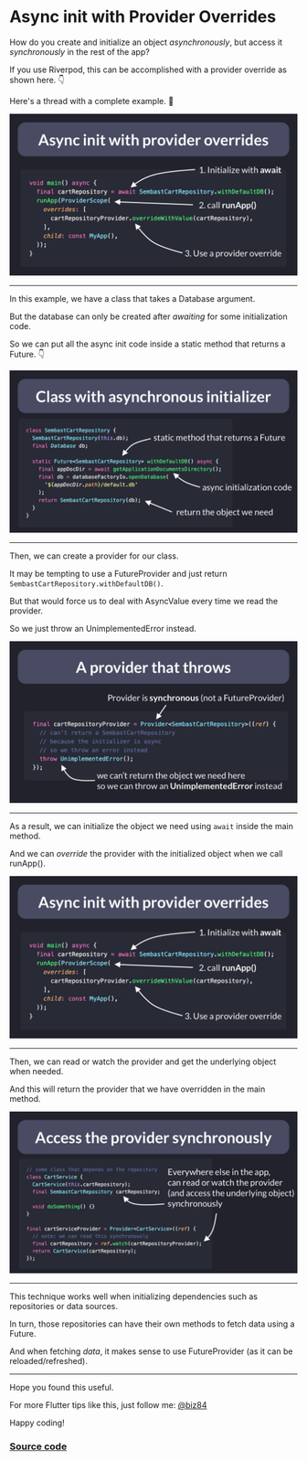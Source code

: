 # Async init with Provider Overrides

How do you create and initialize an object *asynchronously*, but access it *synchronously* in the rest of the app?

If you use Riverpod, this can be accomplished with a provider override as shown here. 👇

Here's a thread with a complete example. 🧵

![](056.1-provider-overrides.png)

---


In this example, we have a class that takes a Database argument.

But the database can only be created after *awaiting* for some initialization code.

So we can put all the async init code inside a static method that returns a Future. 👇

![](056.2-class-async-initializer.png)

---


Then, we can create a provider for our class.

It may be tempting to use a FutureProvider and just return `SembastCartRepository.withDefaultDB()`.

But that would force us to deal with AsyncValue every time we read the provider.

So we just throw an UnimplementedError instead.

![](056.3-provider-throw-error.png)

---

As a result, we can initialize the object we need using `await` inside the main method.

And we can *override* the provider with the initialized object when we call runApp().

![](056.1-provider-overrides.png)

---

Then, we can read or watch the provider and get the underlying object when needed.

And this will return the provider that we have overridden in the main method.

![](056.4-provider-sync.png)

---

This technique works well when initializing dependencies such as repositories or data sources.

In turn, those repositories can have their own methods to fetch data using a Future.

And when fetching *data*, it makes sense to use FutureProvider (as it can be reloaded/refreshed).

---

Hope you found this useful.

For more Flutter tips like this, just follow me: [@biz84](https://twitter.com/biz84)

Happy coding!

### [Source code](main.dart)
